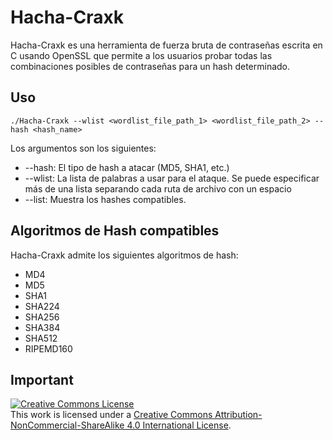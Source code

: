 # Hacha-Craxk
Hacha-Craxk es una herramienta de fuerza bruta de contraseñas escrita en C usando OpenSSL que permite a los usuarios probar todas las combinaciones posibles de contraseñas para un hash determinado.

## Uso
```
./Hacha-Craxk --wlist <wordlist_file_path_1> <wordlist_file_path_2> --hash <hash_name>
```
Los argumentos son los siguientes:
- --hash: El tipo de hash a atacar (MD5, SHA1, etc.)
- --wlist: La lista de palabras a usar para el ataque. Se puede especificar más de una lista separando cada ruta de archivo con un espacio
- --list: Muestra los hashes compatibles.

## Algoritmos de Hash compatibles

Hacha-Craxk admite los siguientes algoritmos de hash:

- MD4
- MD5
- SHA1
- SHA224
- SHA256
- SHA384
- SHA512
- RIPEMD160

## Important
<a rel="license" href="http://creativecommons.org/licenses/by-nc-sa/4.0/">
  <img alt="Creative Commons License" style="border-width:0" src="https://i.creativecommons.org/l/by-nc-sa/4.0/80x15.png" />
</a>
<br />This work is licensed under a <a rel="license" href="http://creativecommons.org/licenses/by-nc-sa/4.0/">Creative Commons Attribution-NonCommercial-ShareAlike 4.0 International License</a>.
